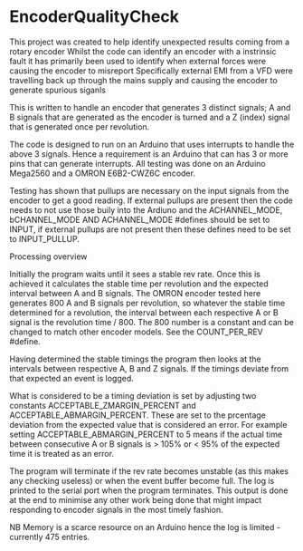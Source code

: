 # EncoderQualityCheck
This project was created to help identify unexpected results coming from a rotary encoder
Whilst the code can identify an encoder with a instrinsic fault it has primarily been used to identify when external forces were causing the encoder to misreport
Specifically external EMI from a VFD were travelling back up through the mains supply and causing the encoder to generate spurious siganls

This is written to handle an encoder that generates 3 distinct signals; A and B signals that are generated as the encoder is turned and a Z (index) signal that 
is generated once per revolution.

The code is designed to run on an Arduino that uses interrupts to handle the above 3 signals. Hence a requirement is an Arduino that can has 3 or more pins that can generate
interrupts. All testing was done on an Arduino Mega2560 and a OMRON E6B2-CWZ6C encoder.

Testing has shown that pullups are necessary on the input signals from the encoder to get a good reading. If external pullups are present then the code needs to not use those 
buily into the Ardiuno and the ACHANNEL_MODE, bCHANNEL_MODE AND ACHANNEL_MODE #defines should be set to INPUT, if external pullups are not present then these defines need to be
set to INPUT_PULLUP.

Processing overview

Initially the program waits until it sees a stable rev rate. Once this is achieved it calculates the stable time per revolution and the expected interval between A and B signals.
The OMRON encoder tested here generates 800 A and B signals per revolution, so whatever the stable time determined for a revolution, the interval between each respective A or B
signal is the revolution time / 800. The 800 number is a constant and can be changed to match other encoder models. See the COUNT_PER_REV #define.

Having determined the stable timings the program then looks at the intervals between respective A, B and Z signals. If the timings deviate from that expected an event is logged.

What is considered to be a timing deviation is set by adjusting two constants ACCEPTABLE_ZMARGIN_PERCENT and ACCEPTABLE_ABMARGIN_PERCENT. These are set to the prcentage deviation
from the expected value that is considered an error. For example setting ACCEPTABLE_ABMARGIN_PERCENT to 5 means if the actual time between consecutive A or B signals is > 105% or 
< 95% of the expected time it is treated as an error.

The program will terminate if the rev rate becomes unstable (as this makes any checking useless) or when the event buffer become full. The log is printed to the serial port when
the program terminates. This output is done at the end to minimise any other work being done that might impact responding to encoder signals in the most timely fashion.

NB Memory is a scarce resource on an Arduino hence the log is limited - currently 475 entries.
